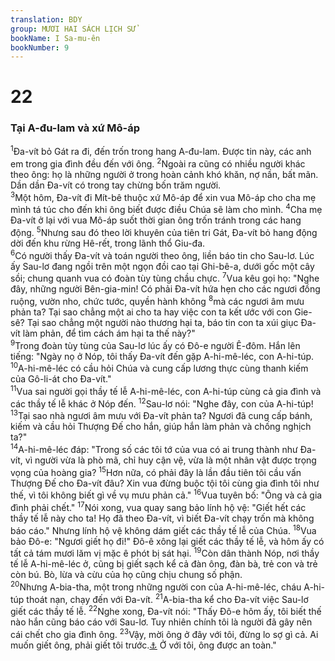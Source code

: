 ```yaml
---
translation: BDY
group: MƯƠI HAI SÁCH LỊCH SỬ
bookName: I Sa-mu-ên 
bookNumber: 9
---
```


<div class="title"><h1>22</h1><h3>Tại A-đu-lam và xứ Mô-áp</h3></div>
<span class="verse 1sa_22_1"><sup>1</sup>Đa-vít bỏ Gát ra đi, đến trốn trong hang A-đu-lam. Được tin này, các anh em trong gia đình đều đến với ông. </span>
<span class="verse 1sa_22_2"><sup>2</sup>Ngoài ra cũng có nhiều người khác theo ông: họ là những người ở trong hoàn cảnh khó khăn, nợ nần, bất mãn. Dần dần Đa-vít có trong tay chừng bốn trăm người.<br/></span>
<span class="verse 1sa_22_3"><sup>3</sup>Một hôm, Đa-vít đi Mít-bê thuộc xứ Mô-áp để xin vua Mô-áp cho cha mẹ mình tá túc cho đến khi ông biết được điều Chúa sẽ làm cho mình. </span>
<span class="verse 1sa_22_4"><sup>4</sup>Cha mẹ Đa-vít ở lại với vua Mô-áp suốt thời gian ông trốn tránh trong các hang động. </span>
<span class="verse 1sa_22_5"><sup>5</sup>Nhưng sau đó theo lời khuyên của tiên tri Gát, Đa-vít bỏ hang động dời đến khu rừng Hê-rết, trong lãnh thổ Giu-đa.<br/></span>
<span class="verse 1sa_22_6"><sup>6</sup>Có người thấy Đa-vít và toán người theo ông, liền báo tin cho Sau-lơ. Lúc ấy Sau-lơ đang ngồi trên một ngọn đồi cao tại Ghi-bê-a, dưới gốc một cây sồi; chung quanh vua có đoàn tùy tùng chầu chực. </span>
<span class="verse 1sa_22_7"><sup>7</sup>Vua kêu gọi họ: &#34;Nghe đây, những người Bên-gia-min! Có phải Đa-vít hứa hẹn cho các ngươi đồng ruộng, vườn nho, chức tước, quyền hành không </span>
<span class="verse 1sa_22_8"><sup>8</sup>mà các ngươi âm mưu phản ta? Tại sao chẳng một ai cho ta hay việc con ta kết ước với con Gie-sê? Tại sao chẳng một người nào thương hại ta, báo tin con ta xúi giục Đa-vít làm phản, để tìm cách ám hại ta thế này?&#34;<br/></span>
<span class="verse 1sa_22_9"><sup>9</sup>Trong đoàn tùy tùng của Sau-lơ lúc ấy có Đô-e người Ê-đôm. Hắn lên tiếng: &#34;Ngày nọ ở Nóp, tôi thấy Đa-vít đến gặp A-hi-mê-léc, con A-hi-túp. </span>
<span class="verse 1sa_22_10"><sup>10</sup>A-hi-mê-léc có cầu hỏi Chúa và cung cấp lương thực cùng thanh kiếm của Gô-li-át cho Đa-vít.&#34;<br/></span>
<span class="verse 1sa_22_11"><sup>11</sup>Vua sai người gọi thầy tế lễ A-hi-mê-léc, con A-hi-túp cùng cả gia đình và các thầy tế lễ khác ở Nóp đến. </span>
<span class="verse 1sa_22_12"><sup>12</sup>Sau-lơ nói: &#34;Nghe đây, con của A-hi-túp! </span>
<span class="verse 1sa_22_13"><sup>13</sup>Tại sao nhà ngươi âm mưu với Đa-vít phản ta? Ngươi đã cung cấp bánh, kiếm và cầu hỏi Thượng Đế cho hắn, giúp hắn làm phản và chống nghịch ta?&#34;<br/></span>
<span class="verse 1sa_22_14"><sup>14</sup>A-hi-mê-léc đáp: &#34;Trong số các tôi tớ của vua có ai trung thành như Đa-vít, vì người vừa là phò mã, chỉ huy cận vệ, vừa là một nhân vật được trọng vọng của hoàng gia? </span>
<span class="verse 1sa_22_15"><sup>15</sup>Hơn nữa, có phải đây là lần đầu tiên tôi cầu vấn Thượng Đế cho Đa-vít đâu? Xin vua đừng buộc tội tôi cùng gia đình tôi như thế, vì tôi không biết gì về vụ mưu phản cả.&#34; </span>
<span class="verse 1sa_22_16"><sup>16</sup>Vua tuyên bố: &#34;Ông và cả gia đình phải chết.&#34; </span>
<span class="verse 1sa_22_17"><sup>17</sup>Nói xong, vua quay sang bảo lính hộ vệ: &#34;Giết hết các thầy tế lễ này cho ta! Họ đã theo Đa-vít, vì biết Đa-vít chạy trốn mà không báo cáo.&#34; Nhưng lính hộ vệ không dám giết các thầy tế lễ của Chúa. </span>
<span class="verse 1sa_22_18"><sup>18</sup>Vua bảo Đô-e: &#34;Ngươi giết họ đi!&#34; Đô-ê xông lại giết các thầy tế lễ, và hôm ấy có tất cả tám mươi lăm vị mặc ê phót bị sát hại. </span>
<span class="verse 1sa_22_19"><sup>19</sup>Còn dân thành Nóp, nơi thầy tế lễ A-hi-mê-léc ở, cũng bị giết sạch kể cả đàn ông, đàn bà, trẻ con và trẻ còn bú. Bò, lừa và cừu của họ cũng chịu chung số phận.<br/></span>
<span class="verse 1sa_22_20"><sup>20</sup>Nhưng A-bia-tha, một trong những người con của A-hi-mê-léc, cháu A-hi-túp thoát nạn, chạy đến với Đa-vít. </span>
<span class="verse 1sa_22_21"><sup>21</sup>A-bia-tha kể cho Đa-vít việc Sau-lơ giết các thầy tế lễ. </span>
<span class="verse 1sa_22_22"><sup>22</sup>Nghe xong, Đa-vít nói: &#34;Thấy Đô-e hôm ấy, tôi biết thế nào hắn cũng báo cáo với Sau-lơ. Tuy nhiên chính tôi là người đã gây nên cái chết cho gia đình ông. </span>
<span class="verse 1sa_22_23"><sup>23</sup>Vậy, mời ông ở đây với tôi, đừng lo sợ gì cả. Ai muốn giết ông, phải giết tôi trước.<a href="#" data-toggle="tooltip" data-placement="bottom" title="Nt ai tìm mạng tôi, tìm mạng ông">⚓</a> Ở với tôi, ông được an toàn.&#34;</span>
